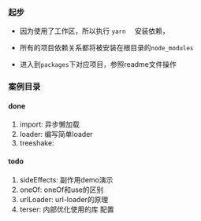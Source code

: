 ### 起步

* 因为使用了工作区，所以执行 `yarn  ` 安装依赖，

* 所有的项目依赖关系都将被安装在根目录的`node_modules`
* 进入到`packages`下对应项目，参照readme文件操作

### 案例目录
#### done
1.  import: 异步懒加载
2.  loader: 编写简单loader
3.  treeshake:

#### todo
 1.  sideEffects: 副作用demo演示
 2.  oneOf: oneOf和use的区别
 3.  urlLoader: url-loader的原理
 4.  terser: 内部优化使用的库 配置
